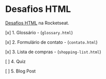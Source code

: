 # Desafios HTML

[Desafios HTML](https://app.rocketseat.com.br/discover/challenges/html-challenge) na Rocketseat.

[x] 1. Glossário - (`glossary.html`)

[x] 2. Formulário de contato - (`contato.html`)

[x] 3. Lista de compras - (`shopping-list.html`)

[ ] 4. Quiz

[ ] 5. Blog Post